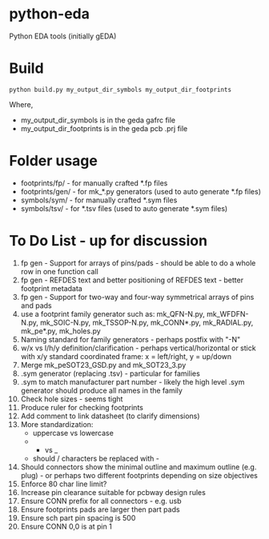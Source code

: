 # python-eda

Python EDA tools (initially gEDA)

# Build

```
python build.py my_output_dir_symbols my_output_dir_footprints
```

Where,
* my_output_dir_symbols is in the geda gafrc file
* my_output_dir_footprints is in the geda pcb .prj file

# Folder usage

* footprints/fp/ - for manually crafted *.fp files
* footprints/gen/ - for mk_*.py generators (used to auto generate *.fp files)
* symbols/sym/ - for manually crafted *.sym files
* symbols/tsv/ - for *.tsv files (used to auto generate *.sym files)

# To Do List - up for discussion

1) fp gen - Support for arrays of pins/pads - should be able to do a whole row
   in one function call
2) fp gen - REFDES text and better positioning of REFDES text - better
   footprint metadata
3) fp gen - Support for two-way and four-way symmetrical arrays of pins and
   pads
4) use a footprint family generator such as:
   mk_QFN-N.py, mk_WFDFN-N.py, mk_SOIC-N.py, mk_TSSOP-N.py,
   mk_CONN*.py, mk_RADIAL.py, mk_pe*.py, mk_holes.py
5) Naming standard for family generators - perhaps postfix with "-N"
6) w/x vs l/h/y definition/clarification - perhaps vertical/horizontal
   or stick with x/y standard coordinated frame: x = left/right, y = up/down
7) Merge mk_peSOT23_GSD.py and mk_SOT23_3.py
8) .sym generator (replacing .tsv) - particular for families
9) .sym to match manufacturer part number - likely the high level .sym
   generator should produce all names in the family
10) Check hole sizes - seems tight
11) Produce ruler for checking footprints
12) Add comment to link datasheet (to clarify dimensions)
13) More standardization:
    * uppercase vs lowercase
    * - vs _
    * should / characters be replaced with -
14) Should connectors show the minimal outline and maximum outline
   (e.g. plug) - or perhaps two different footprints depending on size
   objectives
15) Enforce 80 char line limit?
16) Increase pin clearance suitable for pcbway design rules
17) Ensure CONN prefix for all connectors - e.g. usb
18) Ensure footprints pads are larger then part pads
19) Ensure sch part pin spacing is 500
20) Ensure CONN 0,0 is at pin 1
